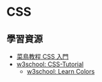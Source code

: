 # CSS

## 學習資源

* [菜鳥教程 CSS 入門](http://www.runoob.com/css/css-tutorial.html)
* [w3school: CSS-Tutorial](https://www.w3schools.com/css/default.asp)
  * [w3school: Learn Colors](https://www.w3schools.com/colors/default.asp)




